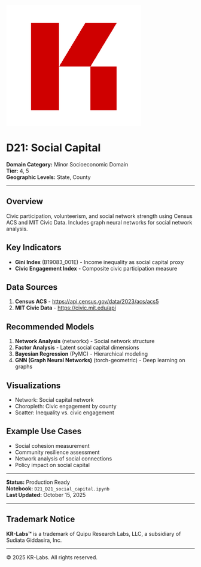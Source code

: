 ![KR-Labs](../../../assets/images/KRLabs_WebLogo.png)

# D21: Social Capital

**Domain Category:** Minor Socioeconomic Domain  
**Tier:** 4, 5  
**Geographic Levels:** State, County

---

## Overview

Civic participation, volunteerism, and social network strength using Census ACS and MIT Civic Data. Includes graph neural networks for social network analysis.

## Key Indicators

- **Gini Index** (B19083_001E) - Income inequality as social capital proxy
- **Civic Engagement Index** - Composite civic participation measure

## Data Sources

1. **Census ACS** - https://api.census.gov/data/2023/acs/acs5
2. **MIT Civic Data** - https://civic.mit.edu/api

## Recommended Models

1. **Network Analysis** (networkx) - Social network structure
2. **Factor Analysis** - Latent social capital dimensions
3. **Bayesian Regression** (PyMC) - Hierarchical modeling
4. **GNN (Graph Neural Networks)** (torch-geometric) - Deep learning on graphs

## Visualizations

- Network: Social capital network
- Choropleth: Civic engagement by county
- Scatter: Inequality vs. civic engagement

## Example Use Cases

- Social cohesion measurement
- Community resilience assessment
- Network analysis of social connections
- Policy impact on social capital

---

**Status:** Production Ready  
**Notebook:** `D21_D21_social_capital.ipynb`  
**Last Updated:** October 15, 2025

---

## Trademark Notice

**KR-Labs™** is a trademark of Quipu Research Labs, LLC, a subsidiary of Sudiata Giddasira, Inc.

---

© 2025 KR-Labs. All rights reserved.
